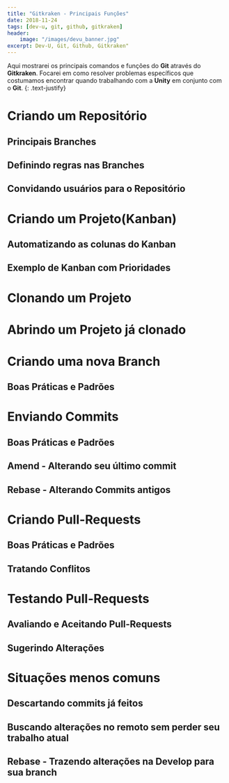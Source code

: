 ```yaml
---
title: "Gitkraken - Principais Funções"
date: 2018-11-24
tags: [dev-u, git, github, gitkraken]
header:
    image: "/images/devu_banner.jpg"
excerpt: Dev-U, Git, Github, Gitkraken" 
---
```


Aqui mostrarei os principais comandos e funções do **Git** através do **Gitkraken**. Focarei em como resolver problemas específicos que costumamos encontrar quando trabalhando com a **Unity** em conjunto com o **Git**.
{: .text-justify}

# Criando um Repositório
## Principais Branches
## Definindo regras nas Branches
## Convidando usuários para o Repositório

# Criando um Projeto(Kanban)
## Automatizando as colunas do Kanban
## Exemplo de Kanban com Prioridades

# Clonando um Projeto

# Abrindo um Projeto já clonado

# Criando uma nova Branch
## Boas Práticas e Padrões

# Enviando Commits
## Boas Práticas e Padrões
## Amend - Alterando seu último commit 
## Rebase - Alterando Commits antigos

# Criando Pull-Requests
## Boas Práticas e Padrões
## Tratando Conflitos

# Testando Pull-Requests
## Avaliando e Aceitando Pull-Requests
## Sugerindo Alterações

# Situações menos comuns
## Descartando commits já feitos
## Buscando alterações no remoto sem perder seu trabalho atual
## Rebase - Trazendo alterações na Develop para sua branch